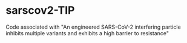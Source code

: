 # sarscov2-TIP
Code associated with "An engineered SARS-CoV-2 interfering particle inhibits multiple variants and exhibits a high barrier to resistance"

